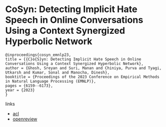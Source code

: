 # CoSyn: Detecting Implicit Hate Speech in Online Conversations Using a Context Synergized Hyperbolic Network

```
@inproceedings{cosyn_emnlp23,
title = {{C}o{S}yn: Detecting Implicit Hate Speech in Online Conversations Using a Context Synergized Hyperbolic Network},
author = {Ghosh, Sreyan and Suri, Manan and Chiniya, Purva and Tyagi, Utkarsh and Kumar, Sonal and Manocha, Dinesh},
booktitle = {Proceedings of the 2023 Conference on Empirical Methods in Natural Language Processing (EMNLP)},
pages = {6159--6173},
year = {2023}
}
```

links
- [acl](https://aclanthology.org/2023.emnlp-main.377)
- [openreview](https://openreview.net/forum?id=di1Foopybz)
